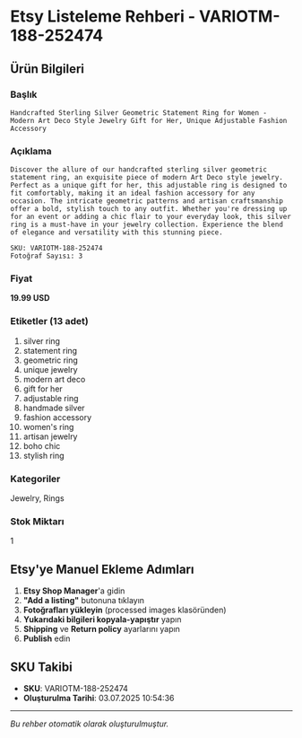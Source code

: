 # Etsy Listeleme Rehberi - VARIOTM-188-252474

## Ürün Bilgileri

### Başlık
```
Handcrafted Sterling Silver Geometric Statement Ring for Women - Modern Art Deco Style Jewelry Gift for Her, Unique Adjustable Fashion Accessory
```

### Açıklama
```
Discover the allure of our handcrafted sterling silver geometric statement ring, an exquisite piece of modern Art Deco style jewelry. Perfect as a unique gift for her, this adjustable ring is designed to fit comfortably, making it an ideal fashion accessory for any occasion. The intricate geometric patterns and artisan craftsmanship offer a bold, stylish touch to any outfit. Whether you're dressing up for an event or adding a chic flair to your everyday look, this silver ring is a must-have in your jewelry collection. Experience the blend of elegance and versatility with this stunning piece.

SKU: VARIOTM-188-252474
Fotoğraf Sayısı: 3
```

### Fiyat
**19.99 USD**

### Etiketler (13 adet)
1. silver ring
2. statement ring
3. geometric ring
4. unique jewelry
5. modern art deco
6. gift for her
7. adjustable ring
8. handmade silver
9. fashion accessory
10. women's ring
11. artisan jewelry
12. boho chic
13. stylish ring

### Kategoriler
Jewelry, Rings

### Stok Miktarı
1

## Etsy'ye Manuel Ekleme Adımları

1. **Etsy Shop Manager**'a gidin
2. **"Add a listing"** butonuna tıklayın
3. **Fotoğrafları yükleyin** (processed images klasöründen)
4. **Yukarıdaki bilgileri kopyala-yapıştır** yapın
5. **Shipping** ve **Return policy** ayarlarını yapın
6. **Publish** edin

## SKU Takibi
- **SKU**: VARIOTM-188-252474
- **Oluşturulma Tarihi**: 03.07.2025 10:54:36

---
*Bu rehber otomatik olarak oluşturulmuştur.*
